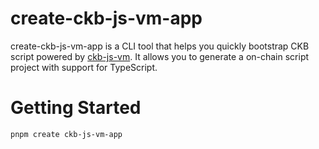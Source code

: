 # create-ckb-js-vm-app
create-ckb-js-vm-app is a CLI tool that helps you quickly bootstrap CKB script powered by [ckb-js-vm](https://github.com/nervosnetwork/ckb-js-vm). It allows you to generate a on-chain script project with support for TypeScript.

# Getting Started

```bash
pnpm create ckb-js-vm-app
```
